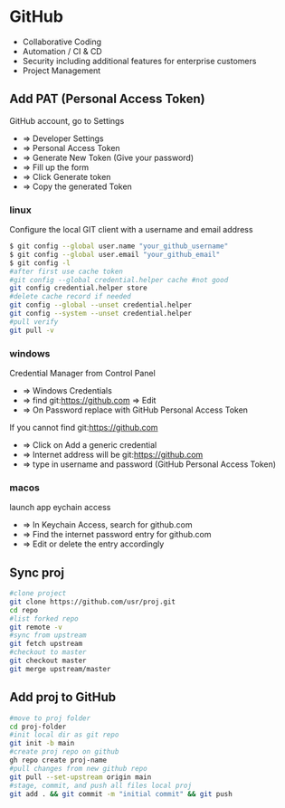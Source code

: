 # GitHub

  * Collaborative Coding
  * Automation / CI & CD
  * Security including additional features for enterprise customers
  * Project Management
  
## Add PAT (Personal Access Token) 
GitHub account, go to Settings 
* => Developer Settings 
* => Personal Access Token 
* => Generate New Token (Give your password) 
* => Fill up the form 
* => Click Generate token 
* => Copy the generated Token
### linux
Configure the local GIT client with a username and email address
```bash
$ git config --global user.name "your_github_username"
$ git config --global user.email "your_github_email"
$ git config -l
#after first use cache token
#git config --global credential.helper cache #not good
git config credential.helper store 
#delete cache record if needed
git config --global --unset credential.helper
git config --system --unset credential.helper
#pull verify
git pull -v
```
### windows
Credential Manager from Control Panel 
* => Windows Credentials 
* => find git:https://github.com => Edit 
* => On Password replace with GitHub Personal Access Token

If you cannot find git:https://github.com 
* => Click on Add a generic credential 
* => Internet address will be git:https://github.com 
* => type in username and password (GitHub Personal Access Token)

### macos
launch app eychain access
* => In Keychain Access, search for github.com 
* => Find the internet password entry for github.com 
* => Edit or delete the entry accordingly

## Sync proj
```bash
#clone project
git clone https://github.com/usr/proj.git
cd repo
#list forked repo
git remote -v
#sync from upstream
git fetch upstream
#checkout to master
git checkout master
git merge upstream/master
```
## Add proj to GitHub
```bash
#move to proj folder
cd proj-folder
#init local dir as git repo
git init -b main
#create proj repo on github
gh repo create proj-name
#pull changes from new github repo
git pull --set-upstream origin main
#stage, commit, and push all files local proj
git add . && git commit -m "initial commit" && git push
```
